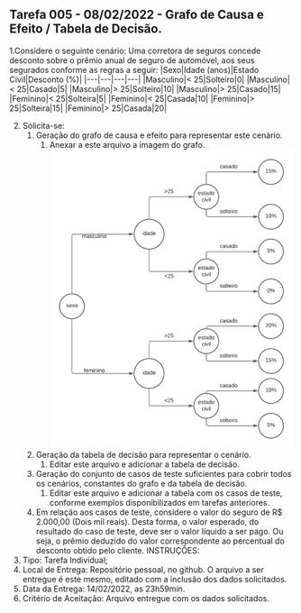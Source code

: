 ## Tarefa 005 - 08/02/2022 - Grafo de Causa e Efeito / Tabela de Decisão.

1.Considere o seguinte cenário: Uma corretora de seguros concede desconto sobre o prêmio anual de seguro de automóvel, aos seus segurados conforme as regras a seguir:
|Sexo|Idade (anos)|Estado Civil|Desconto (%)|
|---|---|---|---|
|Masculino|< 25|Solteiro|0|
|Masculino|< 25|Casado|5|
|Masculino|> 25|Solteiro|10|
|Masculino|> 25|Casado|15|
|Feminino|< 25|Solteira|5|
|Feminino|< 25|Casada|10|
|Feminino|> 25|Solteira|15|
|Feminino|> 25|Casada|20|

2. Solicita-se:
   1. Geração do grafo de causa e efeito para representar este cenário.
      1. Anexar a este arquivo a imagem do grafo.
         ![grafo](./images/grafo.png)
   2. Geração da tabela de decisão para representar o cenário.
      1. Editar este arquivo e adicionar a tabela de decisão.
   3. Geração do conjunto de casos de teste suficientes para cobrir todos os cenários, constantes do grafo e da tabela de decisão.
      1. Editar este arquivo e adicionar a tabela com os casos de teste, conforme exemplos disponibilizados em tarefas anteriores.
   4. Em relação aos casos de teste, considere o valor do seguro de R$ 2.000,00 (Dois mil reais). Desta forma, o valor esperado, do resultado do caso de teste, deve ser o valor líquido a ser pago. Ou seja, o prêmio deduzido do valor correspondente ao percentual do desconto obtido pelo cliente.
      INSTRUÇÕES:
1. Tipo: Tarefa Individual;
1. Local de Entrega: Repositório pessoal, no github. O arquivo a ser entregue é este mesmo, editado com a inclusão dos dados solicitados.
1. Data da Entrega: 14/02/2022, as 23h59min.
1. Critério de Aceitação: Arquivo entregue com os dados solicitados.
